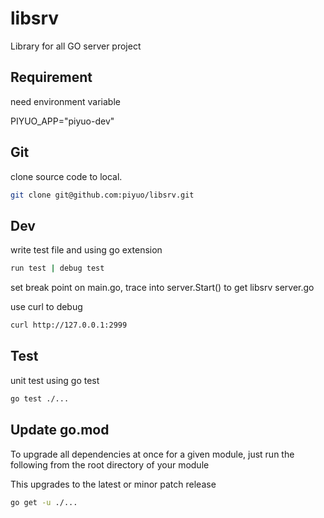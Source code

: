 # libsrv

Library for all GO server project

## Requirement

need environment variable

PIYUO_APP="piyuo-dev"

## Git

clone source code to local.

```bash
git clone git@github.com:piyuo/libsrv.git
```

## Dev

write test file and using go extension

```bash
run test | debug test
```

set break point on main.go, trace into server.Start() to get libsrv server.go

use curl to debug

```bash
curl http://127.0.0.1:2999
```

## Test

unit test using go test

```bash
go test ./...
```

## Update go.mod

To upgrade all dependencies at once for a given module, just run the following from the root directory of your module

This upgrades to the latest or minor patch release

```bash
go get -u ./...
```
